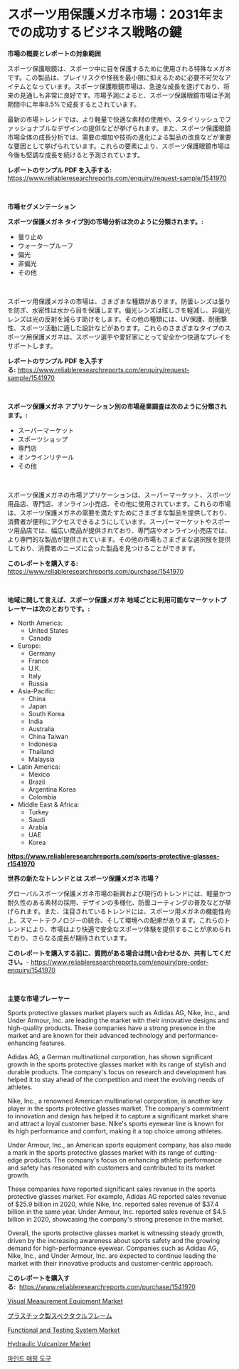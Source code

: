 <p><h1>スポーツ用保護メガネ市場：2031年までの成功するビジネス戦略の鍵</h1></p><p><strong>市場の概要とレポートの対象範囲</strong></p>
<p><p>スポーツ保護眼鏡は、スポーツ中に目を保護するために使用される特殊なメガネです。この製品は、プレイリスクや怪我を最小限に抑えるために必要不可欠なアイテムとなっています。スポーツ保護眼鏡市場は、急速な成長を遂げており、将来の見通しも非常に良好です。市場予測によると、スポーツ保護眼鏡市場は予測期間中に年率8.5%で成長するとされています。</p><p>最新の市場トレンドでは、より軽量で快適な素材の使用や、スタイリッシュでファッショナブルなデザインの提供などが挙げられます。また、スポーツ保護眼鏡市場全体の成長分析では、需要の増加や技術の進化による製品の改良などが重要な要因として挙げられています。これらの要素により、スポーツ保護眼鏡市場は今後も堅調な成長を続けると予測されています。</p></p>
<p><strong>レポートのサンプル PDF を入手する:</strong> <a href="https://www.reliableresearchreports.com/enquiry/request-sample/1541970">https://www.reliableresearchreports.com/enquiry/request-sample/1541970</a></p>
<p>&nbsp;</p>
<p><strong>市場セグメンテーション</strong></p>
<p><strong>スポーツ保護メガネ タイプ別の市場分析は次のように分類されます。:</strong></p>
<p><ul><li>曇り止め</li><li>ウォータープルーフ</li><li>偏光</li><li>非偏光</li><li>その他</li></ul></p>
<p>&nbsp;</p>
<p><p>スポーツ用保護メガネの市場は、さまざまな種類があります。防曇レンズは曇りを防ぎ、水密性は水から目を保護します。偏光レンズは眩しさを軽減し、非偏光レンズは光の反射を減らす助けをします。その他の種類には、UV保護、耐衝撃性、スポーツ活動に適した設計などがあります。これらのさまざまなタイプのスポーツ用保護メガネは、スポーツ選手や愛好家にとって安全かつ快適なプレイをサポートします。</p></p>
<p><strong>レポートのサンプル PDF を入手する:</strong>&nbsp;<a href="https://www.reliableresearchreports.com/enquiry/request-sample/1541970">https://www.reliableresearchreports.com/enquiry/request-sample/1541970</a></p>
<p>&nbsp;</p>
<p><strong> スポーツ保護メガネ アプリケーション別の市場産業調査は次のように分類されます。:</strong></p>
<p><ul><li>スーパーマーケット</li><li>スポーツショップ</li><li>専門店</li><li>オンラインリテール</li><li>その他</li></ul></p>
<p>&nbsp;</p>
<p><p>スポーツ保護メガネの市場アプリケーションは、スーパーマーケット、スポーツ用品店、専門店、オンライン小売店、その他に使用されています。これらの市場は、スポーツ保護メガネの需要を満たすためにさまざまな製品を提供しており、消費者が便利にアクセスできるようにしています。スーパーマーケットやスポーツ用品店では、幅広い商品が提供されており、専門店やオンライン小売店では、より専門的な製品が提供されています。その他の市場もさまざまな選択肢を提供しており、消費者のニーズに合った製品を見つけることができます。</p></p>
<p><strong>このレポートを購入する:</strong>&nbsp; <a href="https://www.reliableresearchreports.com/purchase/1541970">https://www.reliableresearchreports.com/purchase/1541970</a></p>
<p>&nbsp;</p>
<p><strong>地域に関して言えば、スポーツ保護メガネ 地域ごとに利用可能なマーケットプレーヤーは次のとおりです。:</strong></p>
<p><ul>
    <li>
        North America:
        <ul>
            <li>United States</li>
            <li>Canada</li>
        </ul>
    </li>
    <li>
        Europe:
        <ul>
            <li>Germany</li>
            <li>France</li>
            <li>U.K.</li>
            <li>Italy</li>
            <li>Russia</li>
        </ul>
    </li>
    <li>
        Asia-Pacific:
        <ul>
            <li>China</li>
            <li>Japan</li>
            <li>South Korea</li>
            <li>India</li>
            <li>Australia</li>
            <li>China Taiwan</li>
            <li>Indonesia</li>
            <li>Thailand</li>
            <li>Malaysia</li>
        </ul>
    </li>
    <li>
        Latin America:
        <ul>
            <li>Mexico</li>
            <li>Brazil</li>
            <li>Argentina Korea</li>
            <li>Colombia</li>
        </ul>
    </li>
    <li>
        Middle East & Africa:
        <ul>
            <li>Turkey</li>
            <li>Saudi</li>
            <li>Arabia</li>
            <li>UAE</li>
            <li>Korea</li>
        </ul>
    </li>
    </ul></p>
<p><strong><a href="https://www.reliableresearchreports.com/sports-protective-glasses-r1541970">https://www.reliableresearchreports.com/sports-protective-glasses-r1541970</a></strong>&nbsp;</p>
<p><strong>世界の新たなトレンドとは スポーツ保護メガネ 市場？</strong></p>
<p><p>グローバルスポーツ保護メガネ市場の新興および現行のトレンドには、軽量かつ耐久性のある素材の採用、デザインの多様化、防曇コーティングの普及などが挙げられます。また、注目されているトレンドには、スポーツ用メガネの機能性向上、スマートテクノロジーの統合、そして環境への配慮があります。これらのトレンドにより、市場はより快適で安全なスポーツ体験を提供することが求められており、さらなる成長が期待されています。</p></p>
<p><strong>このレポートを購入する前に、質問がある場合は問い合わせるか、共有してください。</strong>- <a href="https://www.reliableresearchreports.com/enquiry/pre-order-enquiry/1541970">https://www.reliableresearchreports.com/enquiry/pre-order-enquiry/1541970</a></p>
<p>&nbsp;</p>
<p><strong>主要な市場プレーヤー</strong></p>
<p><p>Sports protective glasses market players such as Adidas AG, Nike, Inc., and Under Armour, Inc. are leading the market with their innovative designs and high-quality products. These companies have a strong presence in the market and are known for their advanced technology and performance-enhancing features.</p><p>Adidas AG, a German multinational corporation, has shown significant growth in the sports protective glasses market with its range of stylish and durable products. The company's focus on research and development has helped it to stay ahead of the competition and meet the evolving needs of athletes.</p><p>Nike, Inc., a renowned American multinational corporation, is another key player in the sports protective glasses market. The company's commitment to innovation and design has helped it to capture a significant market share and attract a loyal customer base. Nike's sports eyewear line is known for its high performance and comfort, making it a top choice among athletes.</p><p>Under Armour, Inc., an American sports equipment company, has also made a mark in the sports protective glasses market with its range of cutting-edge products. The company's focus on enhancing athletic performance and safety has resonated with customers and contributed to its market growth.</p><p>These companies have reported significant sales revenue in the sports protective glasses market. For example, Adidas AG reported sales revenue of $25.9 billion in 2020, while Nike, Inc. reported sales revenue of $37.4 billion in the same year. Under Armour, Inc. reported sales revenue of $4.5 billion in 2020, showcasing the company's strong presence in the market.</p><p>Overall, the sports protective glasses market is witnessing steady growth, driven by the increasing awareness about sports safety and the growing demand for high-performance eyewear. Companies such as Adidas AG, Nike, Inc., and Under Armour, Inc. are expected to continue leading the market with their innovative products and customer-centric approach.</p></p>
<p><strong>このレポートを購入する:</strong>&nbsp;&nbsp;<a href="https://www.reliableresearchreports.com/purchase/1541970">https://www.reliableresearchreports.com/purchase/1541970</a></p>
<p><p><a href="https://www.linkedin.com/pulse/visual-measurement-equipment-market-competitive-analysis-trends-vxofe">Visual Measurement Equipment Market</a></p><p><a href="https://github.com/MosesSpinka1914/Market-Research-Report-List-1/blob/main/525517056028.md">プラスチック製スペクタクルフレーム</a></p><p><a href="https://github.com/bobicer/Market-Research-Report-List-3/blob/main/functional-and-testing-system-market.md">Functional and Testing System Market</a></p><p><a href="https://www.linkedin.com/pulse/hydraulic-vulcanizer-market-exploring-share-trends-future-5qjke">Hydraulic Vulcanizer Market</a></p><p><a href="https://github.com/Tristiarton768456/Market-Research-Report-List-1/blob/main/388746954183.md">마인드 매핑 도구</a></p></p>
